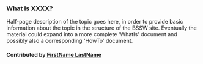 ### What Is XXXX?

Half-page description of the topic goes here, in order to provide basic information about the topic in the structure of the BSSW site.  Eventually the material could expand into a more complete 'WhatIs' document and possibly also a corresponding 'HowTo' document.

#### Contributed by [FirstName LastName](https://github.com/your-githubID)

<!---
Publish: no
Pinned: yes
Categories: category-goes-here
Topics: topic-goes-here
Tags:
Level: 0
Prerequisites: none
Aggregate: none
--->
